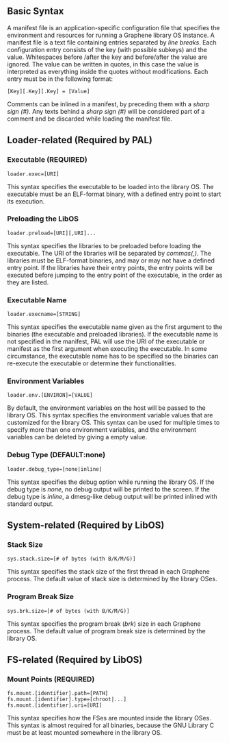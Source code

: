 ## Basic Syntax

A manifest file is an application-specific configuration file that specifies the environment and
resources for running a Graphene library OS instance. A manifest file is a text file containing
entries separated by _line breaks_. Each configuration entry consists of the key (with possible
subkeys) and the value. Whitespaces before /after the key and before/after the value are ignored.
The value can be written in quotes, in this case the value is interpreted as everything inside the
quotes without modifications. Each entry must be in the following format:

    [Key][.Key][.Key] = [Value]

Comments can be inlined in a manifest, by preceding them with a _sharp sign (#)_. Any texts behind
a _sharp sign (#)_ will be considered part of a comment and be discarded while loading the manifest
file.

## Loader-related (Required by PAL)

### Executable (REQUIRED)

    loader.exec=[URI]

This syntax specifies the executable to be loaded into the library OS. The executable must be an
ELF-format binary, with a defined entry point to start its execution.

### Preloading the LibOS

    loader.preload=[URI][,URI]...

This syntax specifies the libraries to be preloaded before loading the executable. The URI of the
libraries will be separated by _commas(,)_. The libraries must be ELF-format binaries, and may or
may not have a defined entry point. If the libraries have their entry points, the entry points will
be executed before jumping to the entry point of the executable, in the order as they are listed.

### Executable Name

    loader.execname=[STRING]

This syntax specifies the executable name given as the first argument to the binaries (the
executable and preloaded libraries). If the executable name is not specified in the manifest, PAL
will use the URI of the executable or manifest as the first argument when executing the executable.
In some circumstance, the executable name has to be specified so the binaries can re-execute the
executable or determine their functionalities.

### Environment Variables

    loader.env.[ENVIRON]=[VALUE]

By default, the environment variables on the host will be passed to the library OS. This syntax
specifies the environment variable values that are customized for the library OS. This syntax
can be used for multiple times to specify more than one environment variables, and the environment
variables can be deleted by giving a empty value.

### Debug Type (DEFAULT:none)

    loader.debug_type=[none|inline]

This syntax specifies the debug option while running the library OS. If the debug type is _none_,
no debug output will be printed to the screen. If the debug type is _inline_, a dmesg-like debug
output will be printed inlined with standard output.


## System-related (Required by LibOS)

### Stack Size

    sys.stack.size=[# of bytes (with B/K/M/G)]

This syntax specifies the stack size of the first thread in each Graphene process. The default
value of stack size is determined by the library OSes.

### Program Break Size

    sys.brk.size=[# of bytes (with B/K/M/G)]

This syntax specifies the program break (_brk_) size in each Graphene process. The default value of
program break size is determined by the library OS.


## FS-related (Required by LibOS)

### Mount Points (REQUIRED)

    fs.mount.[identifier].path=[PATH]
    fs.mount.[identifier].type=[chroot|...]
    fs.mount.[identifier].uri=[URI]

This syntax specifies how the FSes are mounted inside the library OSes. This syntax is almost
required for all binaries, because the GNU Library C must be at least mounted somewhere in the
library OS.
